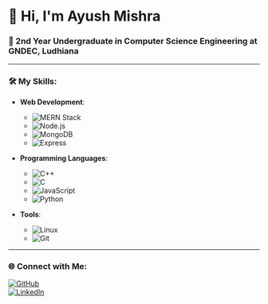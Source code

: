 # 👋 Hi, I'm Ayush Mishra

### 🚀 2nd Year Undergraduate in Computer Science Engineering at GNDEC, Ludhiana

---

### 🛠️ My Skills:
- **Web Development**: 
  - ![MERN Stack](https://img.shields.io/badge/React-%2361DAFB.svg?style=for-the-badge&logo=react&logoColor=black) 
  - ![Node.js](https://img.shields.io/badge/Node.js-%2361DAFB.svg?style=for-the-badge&logo=node.js&logoColor=black) 
  - ![MongoDB](https://img.shields.io/badge/MongoDB-%2347A248.svg?style=for-the-badge&logo=mongodb&logoColor=white) 
  - ![Express](https://img.shields.io/badge/Express-%23404d59.svg?style=for-the-badge&logo=express&logoColor=white)
  
- **Programming Languages**: 
  - ![C++](https://img.shields.io/badge/C%2B%2B-%2300599C.svg?style=for-the-badge&logo=c%2B%2B&logoColor=white) 
  - ![C](https://img.shields.io/badge/C-%2300599C.svg?style=for-the-badge&logo=c&logoColor=white) 
  - ![JavaScript](https://img.shields.io/badge/JavaScript-%23F7DF1E.svg?style=for-the-badge&logo=javascript&logoColor=black) 
  - ![Python](https://img.shields.io/badge/Python-%2300579A.svg?style=for-the-badge&logo=python&logoColor=white)

- **Tools**: 
  - ![Linux](https://img.shields.io/badge/Linux-%23FCC624.svg?style=for-the-badge&logo=linux&logoColor=black) 
  - ![Git](https://img.shields.io/badge/Git-%23F1502F.svg?style=for-the-badge&logo=git&logoColor=white)

---

### 🌐 Connect with Me:
[![GitHub](https://img.shields.io/badge/GitHub-%2312100E.svg?style=for-the-badge&logo=github&logoColor=white)](https://github.com/mishrayushgit)  
[![LinkedIn](https://img.shields.io/badge/LinkedIn-%230077B5.svg?style=for-the-badge&logo=linkedin&logoColor=white)](https://linkedin.com/in/ayush-mishra-856527287/)
